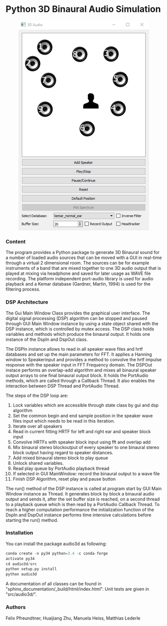 # Python 3D Binaural Audio Simulation
<p align="center">
<img src="images/audio3d.png">
</p>

### Content
The program provides a Python package to generate 3D Binaural sound for a number of loaded audio sources that can be moved with a GUI in real-time through a virtual 2 dimensional room. The sources can be for example instruments of a band that are mixed together to one 3D audio output that is played at mixing via headphone and saved for later usage as WAVE file recording. The platform independent port-audio library is used for audio playback and a Kemar database (Gardner, Martin, 1994) is used for the filtering process.

### DSP Architecture
The Gui Main Window Class provides the graphical user interface. The digital signal processing (DSP) algorithm can be stopped and paused through GUI Main Window instance by using a state object shared with the DSP instance, which is controlled by mutex access. The DSP class holds variables and methods which produce the binaural output. It holds one instance of the DspIn and DspOut class. 

The DSPIn instance allows to read in all speaker wave files and hrtf databases and set up the main parameters for FFT. It applies a Hanning window to Speakerinput and provides a method to convolve the hrtf impulse response with the speaker input in FFT Frequency domain. The DSPOut instace performs an overlap-add algorithm and mixes all binaural speaker output arrays to one final binaural output block. It holds the PortAudio methods, which are called through a Callback Thread. It also enables the interaction between DSP Thread and PortAudio Thread.

The steps of the DSP loop are:
1. Lock variables which are accessible through state class by gui and dsp algorithm
2. Set the common begin and end sample position in the speaker wave files input which needs to be read in this iteration.
3. Iterate over all speakers
4. Read in current fitting HRTF for left and right ear and speaker block input
5. Convolve HRTFs with speaker block input using fft and overlap add
6. Mix binaural stereo blockoutput of every speaker to one binaural stereo block output having regard to speaker distances.
7. Add mixed binaural stereo block to play queue
8. Unlock shared variables.
9. Read play queue by PortAudio playback thread
10. If selected in GUI MainWindow: record the binaural output to a wave file
11. Finish DSP Algorithm, reset play and pause button

The run() method of the DSP instance is called at program start by GUI Main Window instance as Thread. It generates block by block a binaural audio output and sends it, after the set buffer size is reached, on a second thread to a playback queue which is then read by a PortAudio Callback Thread. To reach a higher computation performance the initialization function of the DspIn and DspOut instance performs time intensive calculations before starting the run() method. 

### Installation
You can install the package audio3d as following:

```python
conda create -n py34 python=3.4 -c conda-forge
activate py34
cd audio3d/src
python setup.py install
python audio3d
```

A documentation of all classes can be found in "sphinx_documentation/_build/html/index.html". Unit tests are given in "src/audio3d/".

### Authors
Felix Pfreundtner, Huaijiang Zhu, Manuela Heiss, Matthias Lederle
